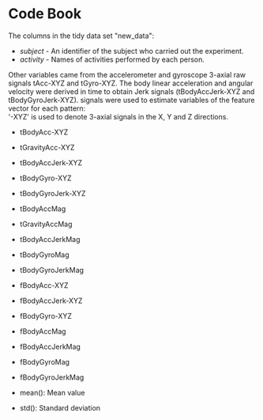 # Code Book

The columns in the tidy data set "new_data":

  - *subject* - An identifier of the subject who carried out the experiment.
  - *activity* - Names of activities performed by each person.

Other variables came from the accelerometer and gyroscope 3-axial raw signals tAcc-XYZ and tGyro-XYZ.
The body linear acceleration and angular velocity were derived in time to obtain Jerk signals (tBodyAccJerk-XYZ and tBodyGyroJerk-XYZ).
signals were used to estimate variables of the feature vector for each pattern:  
'-XYZ' is used to denote 3-axial signals in the X, Y and Z directions.

- tBodyAcc-XYZ
- tGravityAcc-XYZ
- tBodyAccJerk-XYZ
- tBodyGyro-XYZ
- tBodyGyroJerk-XYZ
- tBodyAccMag
- tGravityAccMag
- tBodyAccJerkMag
- tBodyGyroMag
- tBodyGyroJerkMag
- fBodyAcc-XYZ
- fBodyAccJerk-XYZ
- fBodyGyro-XYZ
- fBodyAccMag
- fBodyAccJerkMag
- fBodyGyroMag
- fBodyGyroJerkMag



- mean(): Mean value
- std(): Standard deviation
